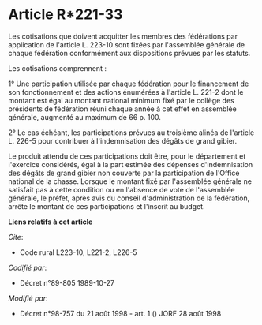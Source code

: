 # Article R*221-33

Les cotisations que doivent acquitter les membres des fédérations par application de l'article L. 223-10 sont fixées par
l'assemblée générale de chaque fédération conformément aux dispositions prévues par les statuts.

Les cotisations comprennent :

1° Une participation utilisée par chaque fédération pour le financement de son fonctionnement et des actions énumérées à
l'article L. 221-2 dont le montant est égal au montant national minimum fixé par le collège des présidents de fédération
réuni chaque année à cet effet en assemblée générale, augmenté au maximum de 66 p. 100.

2° Le cas échéant, les participations prévues au troisième alinéa de l'article L. 226-5 pour contribuer à l'indemnisation des
dégâts de grand gibier.

Le produit attendu de ces participations doit être, pour le département et l'exercice considérés, égal à la part estimée des
dépenses d'indemnisation des dégâts de grand gibier non couverte par la participation de l'Office national de la chasse.
Lorsque le montant fixé par l'assemblée générale ne satisfait pas à cette condition ou en l'absence de vote de l'assemblée
générale, le préfet, après avis du conseil d'administration de la fédération, arrête le montant de ces participations et
l'inscrit au budget.

**Liens relatifs à cet article**

_Cite_:

  - Code rural L223-10, L221-2, L226-5

_Codifié par_:

  - Décret n°89-805 1989-10-27

_Modifié par_:

  - Décret n°98-757 du 21 août 1998 - art. 1 () JORF 28 août 1998
